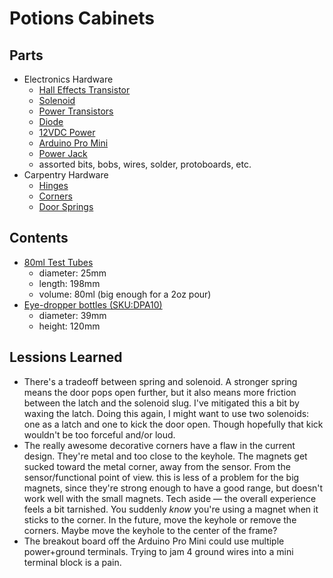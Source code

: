 # Potions Cabinets



## Parts

- Electronics Hardware
  - [Hall Effects Transistor](http://d.digikey.com/n0SB0gX00vpN0KX0fL0C752)
  - [Solenoid](https://www.adafruit.com/product/1512)
  - [Power Transistors](https://www.adafruit.com/product/976)
  - [Diode](https://www.adafruit.com/product/755)
  - [12VDC Power](https://www.adafruit.com/product/798)
  - [Arduino Pro Mini](https://www.adafruit.com/product/2378)
  - [Power Jack](https://www.adafruit.com/product/610)
  - assorted bits, bobs, wires, solder, protoboards, etc.
- Carpentry Hardware
  - [Hinges](https://smile.amazon.com/gp/product/B01FXIIKUU/ref=oh_aui_detailpage_o08_s00?ie=UTF8&psc=1)
  - [Corners](https://smile.amazon.com/gp/product/B0154647RG/ref=oh_aui_search_detailpage?ie=UTF8&psc=1)
  - [Door Springs](https://www.homedepot.com/p/Everbilt-Spring-Assortment-Kit-84-Pack-13554/203133714)



## Contents

- [80ml Test Tubes](https://smile.amazon.com/gp/product/B072ZQ4DS9/ref=oh_aui_detailpage_o06_s00?ie=UTF8&psc=1)
    - diameter: 25mm
    - length: 198mm
    - volume: 80ml (big enough for a 2oz pour)
- [Eye-dropper bottles (SKU:DPA10)](https://www.specialtybottle.com/glass-bottles/european-dropper/amber)
    - diameter: 39mm
    - height: 120mm



## Lessions Learned

- There's a tradeoff between spring and solenoid. A stronger spring means the door pops open further, but it also means more friction between the latch and the solenoid slug. I've mitigated this a bit by waxing the latch. Doing this again, I might want to use two solenoids: one as a latch and one to kick the door open. Though hopefully that kick wouldn't be too forceful and/or loud.
- The really awesome decorative corners have a flaw in the current design. They're metal and too close to the keyhole. The magnets get sucked toward the metal corner, away from the sensor. From the sensor/functional point of view. this is less of a problem for the big magnets, since they're strong enough to have a good range, but doesn't work well with the small magnets. Tech aside — the overall experience feels a bit tarnished. You suddenly _know_ you're using a magnet when it sticks to the corner. In the future, move the keyhole or remove the corners. Maybe move the keyhole to the center of the frame? 
- The breakout board off the Arduino Pro Mini could use multiple power+ground terminals. Trying to jam 4 ground wires into a mini terminal block is a pain.


